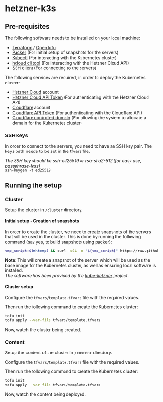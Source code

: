 # hetzner-k3s

## Pre-requisites

The following software needs to be installed on your local machine:

- [Terraform](https://www.terraform.io/downloads.html) / [OpenTofu](https://opentofu.org)
- [Packer](https://developer.hashicorp.com/packer/tutorials/docker-get-started/get-started-install-cli#installing-packer) (For initial setup of snapshots for the servers)
- [Kubectl](https://kubernetes.io/docs/tasks/tools/install-kubectl/) (For interacting with the Kubernetes cluster)
- [hcloud cli tool](https://github.com/hetznercloud/cli) (For interacting with the Hetzner Cloud API)
- SSH client (For connecting to the servers)

The following services are required, in order to deploy the Kubernetes cluster:

- [Hetzner Cloud](https://www.hetzner.com/cloud) account
- [Hetzner Cloud API Token](https://console.hetzner.cloud/projects) (For authenticating with the Hetzner Cloud API)
- [Cloudflare](https://www.cloudflare.com/) account
- [Cloudflare API Token](https://dash.cloudflare.com/profile/api-tokens) (For authenticating with the Cloudflare API)
- [Cloudflare controlled domain](https://dash.cloudflare.com/) (For allowing the system to allocate a domain for the Kubernetes cluster)

### SSH keys

In order to connect to the servers, you need to have an SSH key pair. The keys path needs to be set in the tfvars file.

*The SSH key should be ssh-ed25519 or rsa-sha2-512 (for easy use, passphrase-less)*  
`ssh-keygen -t ed25519`

## Running the setup

### Cluster 

Setup the cluster in `/cluster` directory.

#### Initial setup - Creation of snapshots

In order to create the cluster, we need to create snapshots of the servers that will be used in the cluster. This is done by running the following command (say yes, to build snapshots using packer):

```bash	
tmp_script=$(mktemp) && curl -sSL -o "${tmp_script}" https://raw.githubusercontent.com/kube-hetzner/terraform-hcloud-kube-hetzner/master/scripts/create.sh && chmod +x "${tmp_script}" && "${tmp_script}" && rm "${tmp_script}"
```
**Note:** This will create a snapshot of the server, which will be used as the base image for the Kubernetes cluster, as well as ensuring local software is installed.  
*The software has been provided by the [kube-hetzner](https://github.com/kube-hetzner/terraform-hcloud-kube-hetzner) project.*

#### Cluster setup

Configure the `tfvars/template.tfvars` file with the required values.

Then run the following command to create the Kubernetes cluster:

```bash
tofu init
tofu apply --var-file tfvars/template.tfvars
```

Now, watch the cluster being created.

### Content

Setup the content of the cluster in `/content` directory.

Configure the `tfvars/template.tfvars` file with the required values.

Then run the following command to create the Kubernetes cluster:

```bash
tofu init
tofu apply --var-file tfvars/template.tfvars
```

Now, watch the content being deployed.
